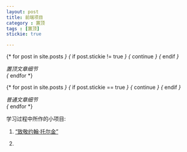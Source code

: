 ```yaml
---
layout: post
title: 前端项目
category : 置顶
tags : [置顶]
stickie: true

---
```

{* for post in site.posts *}
    {* if post.stickie != true *}
        {* continue *}
    {* endif *}
    <div>置顶文章细节</div>
{* endfor *}

{* for post in site.posts *}
    {* if post.stickie == true *}
        {* continue *}
    {* endif *}
    <div>普通文章细节</div>
{* endfor *}
<html>
<body>
学习过程中所作的小项目:
<ol>
<li><a href="https://akayi07.github.io/TributePage1/" target="_blank">“致敬约翰·托尔金”<a><li>
<ol>


